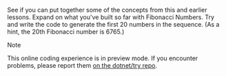 See if you can put together some of the concepts from this and earlier lessons. Expand on what you've built so far with Fibonacci Numbers. Try and write the code to generate the first 20 numbers in the sequence. (As a hint, the 20th Fibonacci number is 6765.)

> [!NOTE]
> This online coding experience is in preview mode. If you encounter problems, please report them [on the dotnet/try repo](https://github.com/dotnet/try/issues).